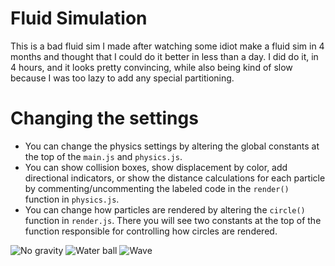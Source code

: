 # Fluid Simulation

This is a bad fluid sim I made after watching some idiot make a fluid sim in 4 months and thought that I could do it better in less than a day. I did do it, in 4 hours, and it looks pretty convincing, while also being kind of slow because I was too lazy to add any special partitioning.

# Changing the settings

-   You can change the physics settings by altering the global constants at the top of the `main.js` and `physics.js`.
-   You can show collision boxes, show displacement by color, add directional indicators, or show the distance calculations for each particle by commenting/uncommenting the labeled code in the `render()` function in `physics.js`.
-   You can change how particles are rendered by altering the `circle()` function in `render.js`. There you will see two constants at the top of the function responsible for controlling how circles are rendered.

![No gravity](https://github.com/Sopur/fluid-sim/blob/main/pictures/no-gravity.png?raw=true)
![Water ball](https://github.com/Sopur/fluid-sim/blob/main/pictures/waterball.png?raw=true)
![Wave](https://github.com/Sopur/fluid-sim/blob/main/pictures/wave.png?raw=true)
